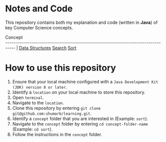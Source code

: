 # Notes and Code
This repository contains both my explanation and code (written in **Java**) of key Computer Science concepts.

Concept                                                                             
----------------------------------------------------------------------------------- |
[Data Structures](https://github.com/shumarb/learning/tree/main/data-structures)
[Search](https://github.com/shumarb/learning/tree/main/search)
[Sort](https://github.com/shumarb/learning/tree/main/sort)

# How to use this repository
1. Ensure that your local machine configured with a `Java Development Kit (JDK) version 8 or later`.
2. Identify a `location` on your local machine to store this repository.
3. Open `terminal`.
4. Navigate to the `location`.
5. Clone this repository by entering `git clone git@github.com:shumarb/learning.git`.
6. Identify a `concept` folder that you are interested in (Example: `sort`).
7. Navigate to the `concept` folder by entering `cd concept-folder-name` (Example: `cd sort`).
8. Follow the instructions in the `concept` folder.
